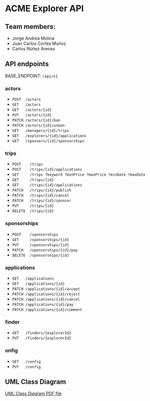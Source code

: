 # ACME Explorer API
## Team members:
 - Jorge Andrea Molina
 - Juan Carlos Cortés Muñoz
 - Carlos Núñez Arenas
 
## API endpoints
BASE_ENDPOINT: `/api/v1`
 
### actors

- `POST  /actors`
- `GET   /actors`
- `GET   /actors/{id}`
- `PUT   /actors/{id}`
- `PATCH /actors/{id}/ban` 
- `PATCH /actors/{id}/unban`
- `GET   /managers/{id}/trips`
- `GET   /explorers/{id}/applications`
- `GET   /sponsors/{id}/sponsorships`


### trips
- `POST    /trips`
- `POST    /trips/{id}/applications`
- `GET     /trips ?keyword ?minPrice ?maxPrice ?minDate ?maxDate`
- `GET     /trips/{id}`
- `GET     /trips/{id}/applications`
- `PATCH   /trips/{id}/publish`
- `PATCH   /trips/{id}/cancel`
- `PATCH   /trips/{id}/sponsor`
- `PUT     /trips/{id}`
- `DELETE  /trips/{id}`


### sponsorships
- `POST    /sponsorships`
- `GET     /sponsorships/{id}`
- `PUT     /sponsorships/{id}`
- `PATCH   /sponsorships/{id}/pay`
- `DELETE  /sponsorships/{id}`


### applications
- `GET   /applications`
- `GET   /applications/{id}`
- `PATCH /applications/{id}/accept`
- `PATCH /applications/{id}/reject`
- `PATCH /applications/{id}/cancel`
- `PATCH /applications/{id}/pay`
- `PATCH /applications/{id}/comment`


### finder
- `GET   /finders/{explorerId}`
- `PUT   /finders/{explorerId}`


### onfig
- `GET   /config`
- `PUT   /config`

 
 ## UML Class Diagram
 [UML Class Diagram PDF file](./docs/acme-explorer-model.pdf)
